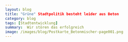 ```yaml
---
layout: blog
title: "Grüne" Stadtpolitik besteht leider aus Beton
category: blog
tags: [Stadtentwicklung]  
summary:  Wir stören das erfolgreich
image: /images/blog/Postkarte_Betonmischer-page001.png
---
```

